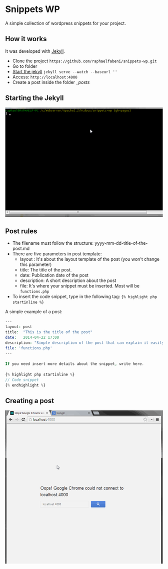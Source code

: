 Snippets WP
===========

A simple collection of wordpress snippets for your project.

## How it works

It was developed with [Jekyll](http://jekyllrb.com/).

* Clone the project `https://github.com/raphaelfabeni/snippets-wp.git`
* Go to folder
* [Start the jekyll](#starting-the-jekyll) `jekyll serve --watch --baseurl ''`
* Access: `http://localhost:4000`
* Create a post inside the folder *_posts*

## Starting the Jekyll

![Starting Jekyll](build/img/starting-jekyll.gif "Starting Jekyll")

## Post rules

* The filename must follow the structure: yyyy-mm-dd-title-of-the-post.md
* There are five parameters in post template:
  * layout : It's about the layout template of the post (you won't change this parameter)
  * title: The title of the post.
  * date: Publication date of the post
  * description: A short description about the post
  * file: It's where your snippet must be inserted. Most will be `functions.php`
* To insert the code snippet, type in the following tag: `{% highlight php startinline %}`

A simple example of a post:

```php
---
layout: post
title:  "This is the title of the post"
date:   2014-04-22 17:00
description: "Simple description of the post that can explain it easily."
file: 'functions.php'
---

If you need insert more details about the snippet, write here.

{% highlight php startinline %}
// Code snippet
{% endhighlight %}
```

## Creating a post

![Creating a post](build/img/creating-post.gif "Creating a post")


